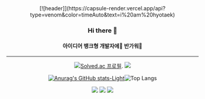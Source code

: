 <div align='center'>
  [![header]](https://capsule-render.vercel.app/api?type=venom&color=timeAuto&text=i%20am%20hyotaek)

  ### Hi there 👋 
  #### 아이디어 뱅크형 개발자에🐲 반가워🐲 
  <hr>
  
  [![Solved.ac
프로필](http://mazassumnida.wtf/api/v2/generate_badge?boj=gyxor516)](https://solved.ac/gyxor516).	<img src="http://mazandi.herokuapp.com/api?handle=gyxor516&theme=warm"/>
  
  [![Anurag's GitHub stats-Light](https://github-readme-stats.vercel.app/api?username=DIN-STUDIO&show_icons=true&theme=default#gh-light-mode-only)](https://github.com/anuraghazra/github-readme-stats#gh-light-mode-only)![Top Langs](https://github-readme-stats.vercel.app/api/top-langs/?username=DIN-STUDIO&layout=compact)

  <img  src="https://img.shields.io/badge/Swift-F05138?style=flat-square&logo=swift&logoColor=white"/>
  <img  src="https://img.shields.io/badge/JavaScript-F7DF1E?style=flat-square&logo=javascript&logoColor=white"/>
  <img  src="https://img.shields.io/badge/React-61DAFB?style=flat-square&logo=react&logoColor=white"/>
</div>


<!--
**DIN-STUDIO/DIN-STUDIO** is a ✨ _special_ ✨ repository because its `README.md` (this file) appears on your GitHub profile.

Here are some ideas to get you started:

- 🔭 I’m currently working on ...
- 🌱 I’m currently learning ...
- 👯 I’m looking to collaborate on ...
- 🤔 I’m looking for help with ...
- 💬 Ask me about ...
- 📫 How to reach me: ...
- 😄 Pronouns: ...
- ⚡ Fun fact: ...
-->
